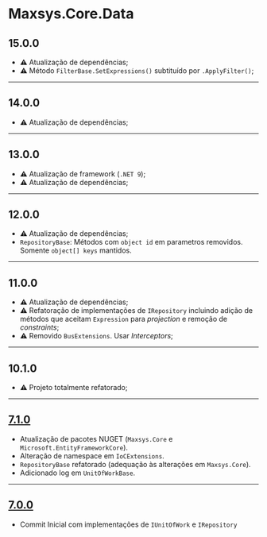 # Maxsys.Core.Data

## 15.0.0
* :warning: Atualização de dependências;
* :warning: Método `FilterBase.SetExpressions()` subtituído por `.ApplyFilter()`;

---
## 14.0.0
* :warning: Atualização de dependências;

---
## 13.0.0
* :warning: Atualização de framework (`.NET 9`);
* :warning: Atualização de dependências;

---
## 12.0.0
* :warning: Atualização de dependências;
* `RepositoryBase`: Métodos com `object id` em parametros removidos. Somente `object[] keys` mantidos.

---
## 11.0.0
* :warning: Atualização de dependências;
* :warning: Refatoração de implementações de `IRepository` incluindo adição de métodos que aceitam `Expression` para *projection* e remoção de *constraints*;
* :warning: Removido `BusExtensions`. Usar *Interceptors*;

---
## 10.1.0
* :warning: Projeto totalmente refatorado;

---
## [7.1.0](https://www.nuget.org/packages/Maxsys.Core.Data/7.1.0)
* Atualização de pacotes NUGET (`Maxsys.Core` e `Microsoft.EntityFrameworkCore`).
* Alteração de namespace em `IoCExtensions`.
* `RepositoryBase` refatorado (adequação às alterações em `Maxsys.Core`).
* Adicionado log em `UnitOfWorkBase`.

---
## [7.0.0](https://www.nuget.org/packages/Maxsys.Core.Data/7.0.0)
* Commit Inicial com implementações de `IUnitOfWork` e `IRepository`